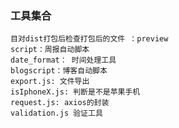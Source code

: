 ### 工具集合

    目对dist打包后检查打包后的文件 ：preview
    script：周报自动脚本
    date_format： 时间处理工具
    blogscript：博客自动脚本
    export.js: 文件导出
    isIphoneX.js: 判断是不是苹果手机
    request.js: axios的封装
    validation.js 验证工具

